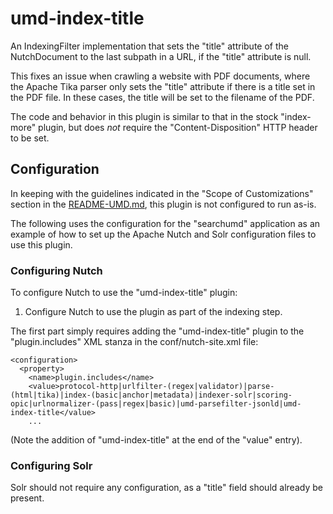 # umd-index-title

An IndexingFilter implementation that sets the "title" attribute of the
NutchDocument to the last subpath in a URL, if the "title" attribute is
null.

This fixes an issue when crawling a website with PDF documents, where the
Apache Tika parser only sets the "title" attribute if there is a title
set in the PDF file. In these cases, the title will be set to the filename
of the PDF.

The code and behavior in this plugin is similar to that in the stock
"index-more" plugin, but does _not_ require the "Content-Disposition"
HTTP header to be set.

## Configuration

In keeping with the guidelines indicated in the "Scope of Customizations"
section in the [README-UMD.md](README-UMD.md), this plugin is not
configured to run as-is.

The following uses the configuration for the "searchumd" application as
an example of how to set up the Apache Nutch and Solr configuration
files to use this plugin.

### Configuring Nutch

To configure Nutch to use the "umd-index-title" plugin:

1) Configure Nutch to use the plugin as part of the indexing step.

The first part simply requires adding the "umd-index-title"
plugin to the "plugin.includes" XML stanza in the conf/nutch-site.xml
file:

```
<configuration>
  <property>
    <name>plugin.includes</name>
    <value>protocol-http|urlfilter-(regex|validator)|parse-(html|tika)|index-(basic|anchor|metadata)|indexer-solr|scoring-opic|urlnormalizer-(pass|regex|basic)|umd-parsefilter-jsonld|umd-index-title</value>
    ...
```

(Note the addition of "umd-index-title" at the end of the "value" entry).

### Configuring Solr

Solr should not require any configuration, as a "title" field should already
be present.
